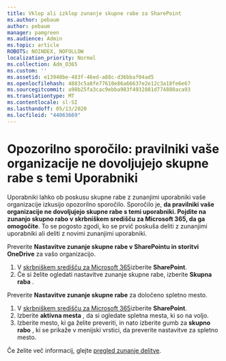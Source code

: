 ```yaml
---
title: Vklop ali izklop zunanje skupne rabe za SharePoint
ms.author: pebaum
author: pebaum
manager: pamgreen
ms.audience: Admin
ms.topic: article
ROBOTS: NOINDEX, NOFOLLOW
localization_priority: Normal
ms.collection: Adm_O365
ms.custom: ''
ms.assetid: e13940be-483f-46ed-a88c-d36bbaf04ad5
ms.openlocfilehash: 4883c5a8fe77610e86a66637e2e12c3a18fe6e67
ms.sourcegitcommit: a98b25fa3cac9ebba983f4932881d774880aca93
ms.translationtype: MT
ms.contentlocale: sl-SI
ms.lasthandoff: 05/13/2020
ms.locfileid: "44063669"
---
```

# <a name="warning-message-your-organizations-policies-dont-allow-you-to-share-with-these-users"></a>Opozorilno sporočilo: pravilniki vaše organizacije ne dovoljujejo skupne rabe s temi Uporabniki

Uporabniki lahko ob poskusu skupne rabe z zunanjimi uporabniki vaše organizacije izkusijo opozorilno sporočilo. Sporočilo je, **da pravilniki vaše organizacije ne dovoljujejo skupne rabe s temi uporabniki. Pojdite na zunanjo skupno rabo v skrbniškem središču za Microsoft 365, da ga omogočite**. To se pogosto zgodi, ko se prvič poskuša deliti z zunanjimi uporabniki ali deliti z novimi zunanjimi uporabniki.

Preverite **Nastavitve zunanje skupne rabe v SharePointu in storitvi OneDrive** za vašo organizacijo.

1. V [skrbniškem središču za Microsoft 365](https://admin.microsoft.com/AdminPortal/Home#/homepage">https://admin.microsoft.com/)izberite **SharePoint**.
3. Če si želite ogledati nastavitve zunanje skupne rabe, izberite **Skupna raba** .

Preverite **Nastavitve zunanje skupne rabe** za določeno spletno mesto.

1. V [skrbniškem središču za Microsoft 365](https://admin.microsoft.com/AdminPortal/Home#/homepage">https://admin.microsoft.com/)izberite **SharePoint**.
2. Izberite **aktivna mesta** , da si ogledate spletna mesta, ki so na voljo.
3. Izberite mesto, ki ga želite preveriti, in nato izberite gumb za **skupno rabo** , ki se prikaže v menijski vrstici, da preverite nastavitve za spletno mesto.

Če želite več informacij, glejte [pregled zunanje delitve](https://docs.microsoft.com/sharepoint/external-sharing-overview).